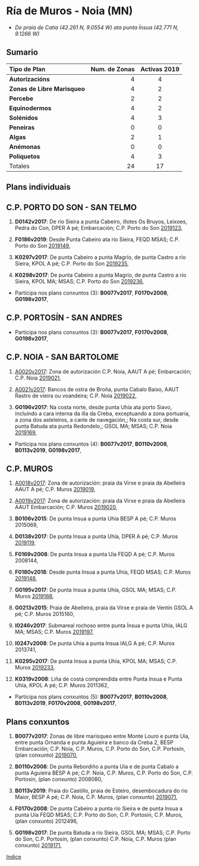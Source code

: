 
# Ría de Muros - Noia (MN)

* _De praia de Catia (42.261 N, 9.0554 W) ata punta Ínsua (42.771 N, 9.1266 W)_

## Sumario


|Tipo de Plan | Num. de Zonas| Activas 2019 |
|:------------|--------------:|:-----------:|
|__Autorizacións__| 4 | 4 |
|__Zonas de Libre Marisqueo__| 4 | 2 |
|__Percebe__| 2 |2|
|__Equinodermos__| 4 | 2 |
|__Solénidos__| 4 | 3 |
|__Peneiras__| 0 | 0 |
|__Algas__| 2 | 1 |
|__Anémonas__| 0 |0|
|__Poliquetos__| 4 | 3 |
|Totales| 24 | 17 |



## Plans individuais

## C.P. PORTO DO SON - SAN TELMO

1. __D0142v2017__: De río Sieira a punta Cabeiro, illotes Os Bruyos, Leixoes, Pedra do Con, DPER A pé; Embarcación; C.P. Porto do Son [2019123](https://galirema.wikia.org/es/wiki/Pexma2019DPER123),

1. __F0186v2019__: Desde Punta Cabeiro ata río Sieira, FEQD MSAS; C.P. Porto do Son [2019149](https://galirema.wikia.org/es/wiki/Pexma2019FEQD149),

1. __K0297v2017__: De punta Cabeiro a punta Magrío, de punta Castro a río Sieira, KPOL A pé; C.P. Porto do Son [2019235](https://galirema.wikia.org/es/wiki/Pexma2019KPOL235),

1. __K0298v2017__: De punta Cabeiro a punta Magrío, de punta Castro a río Sieira, KPOL MA; MSAS; C.P. Porto do Son [2019236](https://galirema.wikia.org/es/wiki/Pexma2019KPOL236),



+ Participa nos plans conxuntos (3): __B0077v2017__, __F0170v2008__, __G0198v2017__, 



## C.P. PORTOSÍN - SAN ANDRES


+ Participa nos plans conxuntos (3): __B0077v2017__, __F0170v2008__, __G0198v2017__,



## C.P. NOIA - SAN BARTOLOME

1. [A0020v2017](A0020sgm.md): Zona de autorización C.P. Noia, AAUT A pé; Embarcación; C.P. Noia [2019021](https://galirema.wikia.org/es/wiki/Pexma2019AAUT021),

1. [A0021v2017](A0021sgm.md): Bancos de ostra de Broña, punta Cabalo Baixo, AAUT Rastro de vieira ou voandeira; C.P. Noia [2019022](https://galirema.wikia.org/es/wiki/Pexma2019AAUT022),

1. __G0196v2017__: Na costa norte, desde punta Uhía ata porto Siavo, incluíndo a cara interna da illa da Creba, exceptuando a zona portuaria, a zona dos asteleiros, a canle de navegación,; Na costa sur, desde punta Batuda ata punta Redondelo,; GSOL MA; MSAS; C.P. Noia [2019169](https://galirema.wikia.org/es/wiki/Pexma2019GSOL169),


+ Participa nos plans conxuntos (4): __B0077v2017__, __B0110v2008__, __B0113v2019__,  __G0198v2017__,



## C.P. MUROS

1. [A0018v2017](A0018sgm.md): Zona de autorización: praia da Virxe e praia da Abelleira AAUT A pé; C.P. Muros [2019019](https://galirema.wikia.org/es/wiki/Pexma2019AAUT019),

1. [A0019v2017](A0019sgm.md): Zona de autorización: praia da Virxe e praia da Abelleira AAUT Embarcación; C.P. Muros [2019020](https://galirema.wikia.org/es/wiki/Pexma2019AAUT020),

1. __B0106v2015__: De punta Insua a punta Uhía BESP A pé; C.P. Muros 2015069,

1. __D0138v2017__: De punta Insua a punta Uhía, DPER A pé; C.P. Muros [2019119](https://galirema.wikia.org/es/wiki/Pexma2019DPER119),

1. __F0169v2008__: De punta Insua a punta Uía FEQD A pé; C.P. Muros 2008144,

1. __F0180v2018__: Desde punta Insua a punta Uhía, FEQD MSAS; C.P. Muros [2019148](https://galirema.wikia.org/es/wiki/Pexma2019FEQD148),

1. __G0195v2017__: De punta Insua a punta Uhía, GSOL MA; MSAS; C.P. Muros [2019168](https://galirema.wikia.org/es/wiki/Pexma2019GSOL168),

1. __G0213v2015__: Praia de Abelleira, praia da Virxe e praia de Ventín GSOL A pé; C.P. Muros 2015160,

1. __I0246v2017__: Submareal rochoso entre punta Ínsua e punta Uhía, IALG MA; MSAS; C.P. Muros [2019197](https://galirema.wikia.org/es/wiki/Pexma2019IALG197),

1. __I0247v2008__: De punta Uhía a punta Insua IALG A pé; C.P. Muros 2013741,

1. __K0295v2017__: De punta Insua a punta Uhía, KPOL MA; MSAS; C.P. Muros [2019233](https://galirema.wikia.org/es/wiki/Pexma2019KPOL233),

1. __K0319v2008__: Liña de costa comprendida entre Punta Insua e Punta Uhía, KPOL A pé; C.P. Muros 2011362,



+ Participa nos plans conxuntos (5): __B0077v2017__, __B0110v2008__, __B0113v2019__, __F0170v2008__, __G0198v2017__,




## Plans conxuntos

1. __B0077v2017__: Zonas de libre marisqueo entre Monte Louro e punta Uía, entre punta Ornanda e punta Aguieira e banco da Creba 2, BESP Embarcación; C.P. Noia, C.P. Muros, C.P. Porto do Son, C.P. Portosín, (plan conxunto) [2019070](https://galirema.wikia.org/es/wiki/Pexma2019BESP070),

1. __B0110v2008__: De punta Rebordiño a punta Uía e de punta Cabalo a punta Aguieira BESP A pé; C.P. Noia, C.P. Muros, C.P. Porto do Son, C.P. Portosín, (plan conxunto) 2008080,

1. __B0113v2019__: Praia do Castillo, praia de Esteiro, desembocadura do rio Maior, BESP A pé; C.P. Noia, C.P. Muros, (plan conxunto) [2019071](https://galirema.wikia.org/es/wiki/Pexma2019BESP071),

1. __F0170v2008__: De punta Cabeiro a punta río Sieira e de punta Insua a punta Uía FEQD MSAS; C.P. Porto do Son, C.P. Portosín, C.P. Muros, (plan conxunto) 2012496,

1. __G0198v2017__: De punta Batuda a río Sieira, GSOL MA; MSAS; C.P. Porto do Son, C.P. Portosín, (plan conxunto)  C.P. Noia, C.P. Muros (plan conxunto) [2019171](https://galirema.wikia.org/es/wiki/Pexma2019GSOL171),



[Indice](indicesZonasProduccion.md)




 [Sigremar]: https://goo.gl/glKrkM
 [plans anuais de explotación]: http://goo.gl/4k6J1
